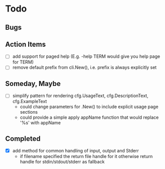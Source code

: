 
# Todo

## Bugs

## Action Items

+ [ ] add support for paged help (E.g. -help TERM would give you help page for TERM)
+ [ ] remove default prefix from cli.New(), i.e. prefix is always explicitly set

## Someday, Maybe

+ [ ] simplify pattern for rendering cfg.UsageText, cfg.DescriptionText, cfg.ExampleText
    + could change parameters for .New() to include explicit usage page sections
    + could provide a simple apply appName function  that would replace '%s' with appName

## Completed

+ [x] add method for common handling of input, output and Stderr
    + if filename specified the return file handle for it otherwise return handle for stdin/stdout/stderr as fallback
